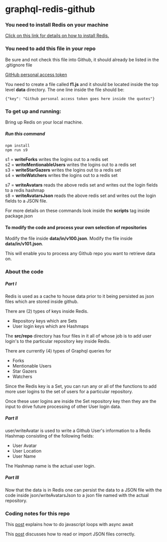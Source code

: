 # graphql-redis-github

### You need to install Redis on your machine

[Click on this link for details on how to install Redis.](https://redis.io/)

### You need to add this file in your repo

Be sure and not check this file into Github, it should already
be listed in the .gitignore file

[ GitHub personal access token ](https://help.github.com/articles/creating-a-personal-access-token-for-the-command-line/)

You need to create a file called **f1.js** and it should be located inside the
top level **data** directory.  The one line inside the file should be:

```
{"key": "Github personal access token goes here inside the quotes"}
```

### To get up and running:

Bring up Redis on your local machine.

##### Run this command

```
npm install
npm run s9
```

s1 = **writeForks** writes the logins out to a redis set  
s2 = **writeMentionableUsers** writes the logins out to a redis set  
s3 = **writeStarGazers** writes the logins out to a redis set  
s4 = **writeWatchers** writes the logins out to a redis set  

s7 = **writeAvatars** reads the above redis set and writes out the login fields
to a redis hashmap  
s8 = **writeAvatarsJson** reads the above redis set and writes out the login fields
to a JSON file.  

For more details on these commands look inside the **scripts** tag
inside package.json

#### To modify the code and process your own selection of repositories

Modify the file inside **data/in/v100.json**.
Modify the file inside **data/in/v101.json**.

This will enable you to process any Github repo you want to retrieve data on.

### About the code

##### Part I

Redis is used as a cache to house data prior to it being persisted as
json files which are stored inside github.

There are (2) types of keys inside Redis.

* Repository keys which are Sets
* User login keys which are Hashmaps

The **src/repo** directory has four files in it all of whose job is to add user login's to the particular repository key inside Redis.

There are currently (4) types of Graphql queries for

* Forks
* Mentionable Users
* Star Gazers
* Watchers

Since the Redis key is a Set, you can run any or all of the functions to add more user logins to the set of users for a particular repository.

Once these user logins are inside the Set repository key then they are the input to drive future processing of other User login data.

##### Part II

user/writeAvatar is used to write a Github User's information to a Redis Hashmap
consisting of the following fields:

* User Avatar
* User Location
* User Name

The Hashmap name is the actual user login.

##### Part III

Now that the data is in Redis one can persist the data to a JSON file with
the code inside json/writeAvatarsJson to a json file named with the actual repository.

### Coding notes for this repo

This
[post](https://blog.lavrton.com/javascript-loops-how-to-handle-async-await-6252dd3c795)
explains how to do javascript loops with async await

This
[post](https://goenning.net/2016/04/14/stop-reading-json-files-with-require/) discusses how to read or import JSON files correctly.
